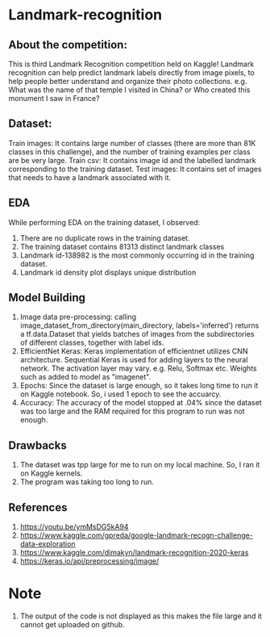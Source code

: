 # Landmark-recognition
## About the competition: 
This is third Landmark Recognition competition held on Kaggle! Landmark recognition can help predict landmark labels directly from image pixels, to help people better understand and organize their photo collections. 
e.g. What was the name of that temple I visited in China? or Who created this monument I saw in France?

## Dataset:
Train images: It contains large number of classes (there are more than 81K classes in this challenge), and the number of training examples per class are be very large.
Train csv: It contains image id and the labelled landmark corresponding to the training dataset.
Test images: It contains set of images that needs to have a landmark associated with it.

## EDA
While performing EDA on the training dataset, I observed:
1. There are no duplicate rows in the training dataset.
2. The training dataset contains 81313 distinct landmark classes 
3. Landmark id-138982 is the most commonly occurring id in the training dataset.
4. Landmark id density plot displays unique distribution 

## Model Building
1. Image data pre-processing: calling image_dataset_from_directory(main_directory, labels='inferred') returns a tf.data.Dataset that yields batches of images from the subdirectories of different classes, together with label ids.
2. EfficientNet Keras: Keras implementation of efficientnet utilizes CNN architecture. Sequential Keras is used for adding layers to the neural network. The activation layer may vary. e.g. Relu, Softmax etc. Weights such as added to model as "imagenet".
3. Epochs: Since the dataset is large enough, so it takes long time to run it on Kaggle notebook. So, i used 1 epoch to see the accuarcy.
4. Accuracy: The accuracy of the model stopped at .04% since the dataset was too large and the RAM required for this program to run was not enough.

## Drawbacks
1. The dataset was tpp large for me to run on my local machine. So, I ran it on Kaggle kernels. 
2. The program was taking too long to run.

## References
1. https://youtu.be/ymMsDG5kA94
2. https://www.kaggle.com/gpreda/google-landmark-recogn-challenge-data-exploration
3. https://www.kaggle.com/dimakyn/landmark-recognition-2020-keras
4. https://keras.io/api/preprocessing/image/

# Note
1. The output of the code is not displayed as this makes the file large and it cannot get uploaded on github.




